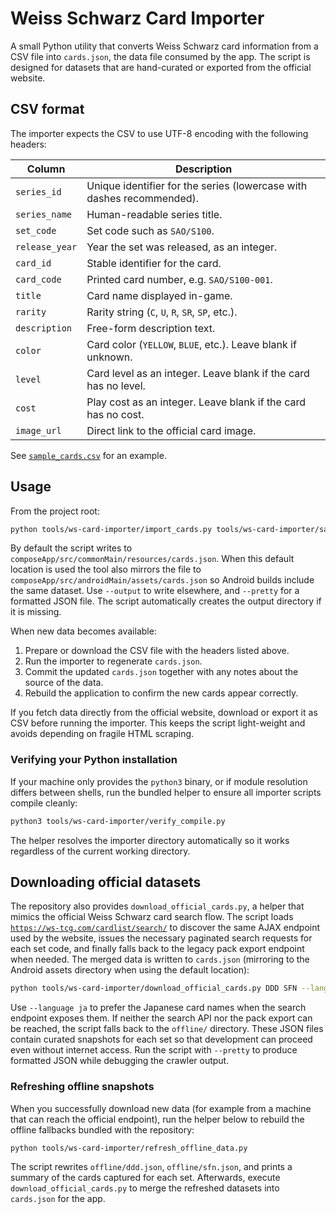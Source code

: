 # Weiss Schwarz Card Importer

A small Python utility that converts Weiss Schwarz card information from a CSV file into
`cards.json`, the data file consumed by the app. The script is designed for datasets that are
hand-curated or exported from the official website.

## CSV format

The importer expects the CSV to use UTF-8 encoding with the following headers:

| Column         | Description |
| -------------- | ----------- |
| `series_id`    | Unique identifier for the series (lowercase with dashes recommended). |
| `series_name`  | Human-readable series title. |
| `set_code`     | Set code such as `SAO/S100`. |
| `release_year` | Year the set was released, as an integer. |
| `card_id`      | Stable identifier for the card. |
| `card_code`    | Printed card number, e.g. `SAO/S100-001`. |
| `title`        | Card name displayed in-game. |
| `rarity`       | Rarity string (`C`, `U`, `R`, `SR`, `SP`, etc.). |
| `description`  | Free-form description text. |
| `color`        | Card color (`YELLOW`, `BLUE`, etc.). Leave blank if unknown. |
| `level`        | Card level as an integer. Leave blank if the card has no level. |
| `cost`         | Play cost as an integer. Leave blank if the card has no cost. |
| `image_url`    | Direct link to the official card image. |

See [`sample_cards.csv`](./sample_cards.csv) for an example.

## Usage

From the project root:

```bash
python tools/ws-card-importer/import_cards.py tools/ws-card-importer/sample_cards.csv
```

By default the script writes to `composeApp/src/commonMain/resources/cards.json`. When this default
location is used the tool also mirrors the file to `composeApp/src/androidMain/assets/cards.json`
so Android builds include the same dataset. Use `--output` to write elsewhere, and `--pretty` for a
formatted JSON file. The script automatically creates the output directory if it is missing.

When new data becomes available:

1. Prepare or download the CSV file with the headers listed above.
2. Run the importer to regenerate `cards.json`.
3. Commit the updated `cards.json` together with any notes about the source of the data.
4. Rebuild the application to confirm the new cards appear correctly.

If you fetch data directly from the official website, download or export it as CSV before running
the importer. This keeps the script light-weight and avoids depending on fragile HTML scraping.

### Verifying your Python installation

If your machine only provides the `python3` binary, or if module resolution differs between shells,
run the bundled helper to ensure all importer scripts compile cleanly:

```bash
python3 tools/ws-card-importer/verify_compile.py
```

The helper resolves the importer directory automatically so it works regardless of the current
working directory.

## Downloading official datasets

The repository also provides `download_official_cards.py`, a helper that mimics the
official Weiss Schwarz card search flow. The script loads
[`https://ws-tcg.com/cardlist/search/`](https://ws-tcg.com/cardlist/search/) to discover the
same AJAX endpoint used by the website, issues the necessary paginated search requests for
each set code, and finally falls back to the legacy pack export endpoint when needed. The
merged data is written to `cards.json` (mirroring to the Android assets directory when
using the default location):

```bash
python tools/ws-card-importer/download_official_cards.py DDD SFN --language en --pretty
```

Use `--language ja` to prefer the Japanese card names when the search endpoint exposes
them. If neither the search API nor the pack export can be reached, the script falls back
to the `offline/` directory. These JSON files contain curated snapshots for each set so
that development can proceed even without internet access. Run the script with `--pretty`
to produce formatted JSON while debugging the crawler output.

### Refreshing offline snapshots

When you successfully download new data (for example from a machine that can reach the
official endpoint), run the helper below to rebuild the offline fallbacks bundled with
the repository:

```bash
python tools/ws-card-importer/refresh_offline_data.py
```

The script rewrites `offline/ddd.json`, `offline/sfn.json`, and prints a summary of the
cards captured for each set. Afterwards, execute `download_official_cards.py` to merge
the refreshed datasets into `cards.json` for the app.
